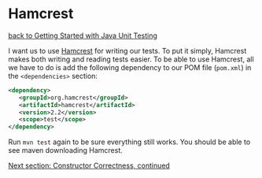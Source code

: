 # Hamcrest
[back to Getting Started with Java Unit Testing](getting_started_with_java_unit_testing.md)

I want us to use [Hamcrest](https://hamcrest.org/JavaHamcrest/tutorial) for writing our tests.  To put it simply, Hamcrest makes both writing and reading tests easier.  To be able to use Hamcrest, all we have to do is add the following dependency to our POM file (`pom.xml`) in the `<dependencies>` section:

```xml
<dependency>
   <groupId>org.hamcrest</groupId>
   <artifactId>hamcrest</artifactId>
   <version>2.2</version>
   <scope>test</scope>
</dependency>
```

Run `mvn test` again to be sure everything still works.  You should be able to see maven downloading Hamcrest.

[Next section: Constructor Correctness, continued](constructor_correctness_continued.md)

